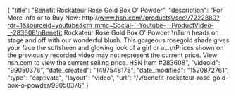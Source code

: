 {
    "title": "Benefit Rockateur Rose Gold Box O' Powder",
    "description": "For More Info or to Buy Now: http:\/\/www.hsn.com\/products\/seo\/7222880?rdr=1&sourceid=youtube&cm_mmc=Social-_-Youtube-_-ProductVideo-_-283608\nBenefit Rockateur Rose Gold Box O' Powder \nTurn heads on stage and off with our wonderful blush. This gorgeous rosegold shade gives your face the softsheen and glowing look of a girl  or a...\nPrices shown on the previously recorded video may not represent the current price.  View hsn.com to view the current selling price. HSN Item #283608",
    "videoid": "99050376",
    "date_created": "1497548175",
    "date_modified": "1520872761",
    "type": "captivate",
    "layout": "video",
    "url": "\/v\/benefit-rockateur-rose-gold-box-o-powder\/99050376"
}